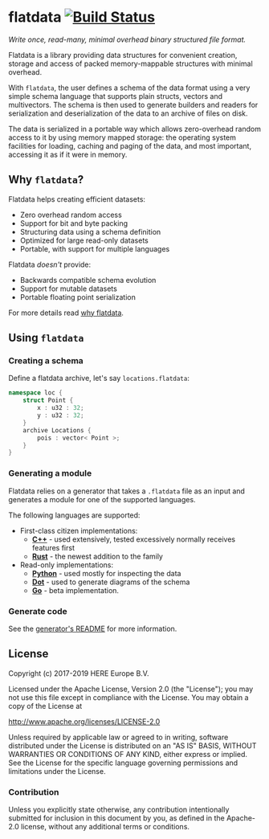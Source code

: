 # flatdata [![Build Status](https://travis-ci.org/heremaps/flatdata.svg?branch=master)](https://travis-ci.org/heremaps/flatdata)

_Write once, read-many, minimal overhead binary structured file format._

Flatdata is a library providing data structures for convenient creation, storage and access of packed memory-mappable structures with minimal overhead.

With `flatdata`, the user defines a schema of the data format using a very simple schema language that supports plain structs, vectors and multivectors. The schema is then used to generate builders and readers for serialization and deserialization of the data to an archive of files on disk.

The data is serialized in a portable way which allows zero-overhead random access to it by using memory mapped storage: the operating system facilities for loading, caching and paging of the data, and most important, accessing it as if it were in memory.

## Why `flatdata`?

Flatdata helps creating efficient datasets:

* Zero overhead random access
* Support for bit and byte packing
* Structuring data using a schema definition
* Optimized for large read-only datasets
* Portable, with support for multiple languages

Flatdata _doesn't_ provide:

* Backwards compatible schema evolution
* Support for mutable datasets
* Portable floating point serialization

For more details read [why flatdata](docs/src/why-flatdata.rst).

## Using `flatdata`

### Creating a schema

Define a flatdata archive, let's say `locations.flatdata`:
```cpp
namespace loc {
    struct Point {
        x : u32 : 32;
        y : u32 : 32;
    }
    archive Locations {
        pois : vector< Point >;
    }
}
```

### Generating a module

Flatdata relies on a generator that takes a `.flatdata` file as an input and
generates a module for one of the supported languages.

The following languages are supported:

  * First-class citizen implementations:
    * **[C++](./flatdata-cpp)** - used extensively, tested excessively normally receives features first
    * **[Rust](./flatdata-rs)** - the newest addition to the family
  * Read-only implementations:
    * **[Python](./flatdata-py)** - used mostly for inspecting the data
    * **[Dot](./flatdata-dot)** - used to generate diagrams of the schema
    * **[Go](./flatdata-go)** - beta implementation.


### Generate code

See the [generator's README](./generator/README.md#usage) for more information.

## License

Copyright (c) 2017-2019 HERE Europe B.V.

Licensed under the Apache License, Version 2.0 (the "License");
you may not use this file except in compliance with the License.
You may obtain a copy of the License at

   http://www.apache.org/licenses/LICENSE-2.0

Unless required by applicable law or agreed to in writing, software
distributed under the License is distributed on an "AS IS" BASIS,
WITHOUT WARRANTIES OR CONDITIONS OF ANY KIND, either express or implied.
See the License for the specific language governing permissions and
limitations under the License.

### Contribution

Unless you explicitly state otherwise, any contribution intentionally submitted
for inclusion in this document by you, as defined in the Apache-2.0 license,
without any additional terms or conditions.